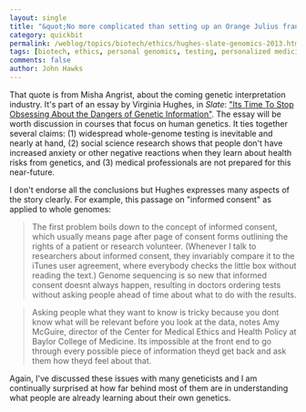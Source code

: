 ```yaml
---
layout: single 
title: "&quot;No more complicated than setting up an Orange Julius franchise&quot;" 
category: quickbit
permalink: /weblog/topics/biotech/ethics/hughes-slate-genomics-2013.html
tags: [biotech, ethics, personal genomics, testing, personalized medicine] 
comments: false 
author: John Hawks 
---
```



That quote is from Misha Angrist, about the coming genetic interpretation industry. It's part of an essay by Virginia Hughes, in <em>Slate</em>: <a href="http://www.slate.com/articles/health_and_science/medical_examiner/2013/01/ethics_of_genetic_information_whole_genome_sequencing_is_here_and_we_need.single.html">"Its Time To Stop Obsessing About the Dangers of Genetic Information"</a>. The essay will be worth discussion in courses that focus on human genetics. It ties together several claims: (1) widespread whole-genome testing is inevitable and nearly at hand, (2) social science research shows that people don't have increased anxiety or other negative reactions when they learn about health risks from genetics, and (3) medical professionals are not prepared for this near-future. 

I don't endorse all the conclusions but Hughes expresses many aspects of the story clearly. For example, this passage on "informed consent" as applied to whole genomes:

<blockquote>The first problem boils down to the concept of informed consent, which usually means page after page of consent forms outlining the rights of a patient or research volunteer. (Whenever I talk to researchers about informed consent, they invariably compare it to the iTunes user agreement, where everybody checks the little box without reading the text.) Genome sequencing is so new that informed consent doesnt always happen, resulting in doctors ordering tests without asking people ahead of time about what to do with the results.</blockquote>

<blockquote>Asking people what they want to know is tricky because you dont know what will be relevant before you look at the data, notes Amy McGuire, director of the Center for Medical Ethics and Health Policy at Baylor College of Medicine. Its impossible at the front end to go through every possible piece of information theyd get back and ask them how theyd feel about that.</blockquote>

Again, I've discussed these issues with many geneticists and I am continually surprised at how far behind most of them are in understanding what people are already learning about their own genetics. 


